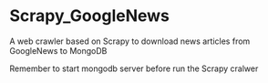 # Scrapy_GoogleNews
A web crawler based on Scrapy to download news articles from GoogleNews to MongoDB

Remember to start mongodb server before run the Scrapy cralwer
